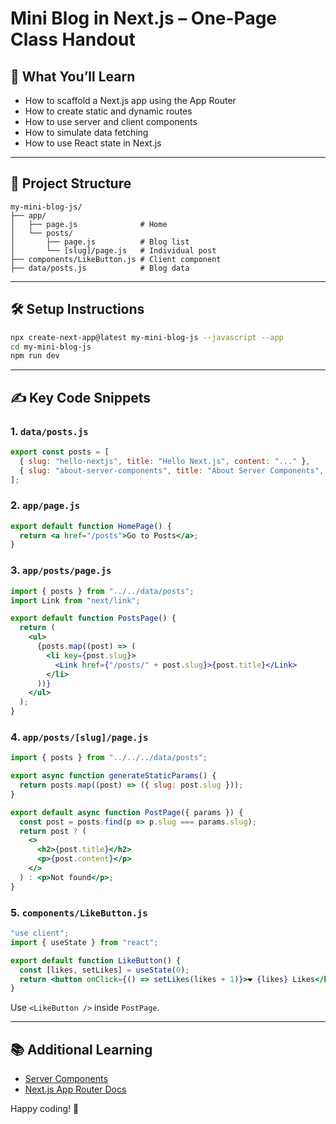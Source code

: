 
# Mini Blog in Next.js – One-Page Class Handout

## 🧰 What You’ll Learn
- How to scaffold a Next.js app using the App Router
- How to create static and dynamic routes
- How to use server and client components
- How to simulate data fetching
- How to use React state in Next.js

---

## 📁 Project Structure
```
my-mini-blog-js/
├── app/
│   ├── page.js              # Home
│   └── posts/
│       ├── page.js          # Blog list
│       └── [slug]/page.js   # Individual post
├── components/LikeButton.js # Client component
├── data/posts.js            # Blog data
```

---

## 🛠 Setup Instructions
```bash
npx create-next-app@latest my-mini-blog-js --javascript --app
cd my-mini-blog-js
npm run dev
```

---

## ✍️ Key Code Snippets

### 1. `data/posts.js`
```js
export const posts = [
  { slug: "hello-nextjs", title: "Hello Next.js", content: "..." },
  { slug: "about-server-components", title: "About Server Components", content: "..." },
];
```

### 2. `app/page.js`
```jsx
export default function HomePage() {
  return <a href="/posts">Go to Posts</a>;
}
```

### 3. `app/posts/page.js`
```jsx
import { posts } from "../../data/posts";
import Link from "next/link";

export default function PostsPage() {
  return (
    <ul>
      {posts.map((post) => (
        <li key={post.slug}>
          <Link href={"/posts/" + post.slug}>{post.title}</Link>
        </li>
      ))}
    </ul>
  );
}
```

### 4. `app/posts/[slug]/page.js`
```jsx
import { posts } from "../../../data/posts";

export async function generateStaticParams() {
  return posts.map((post) => ({ slug: post.slug }));
}

export default async function PostPage({ params }) {
  const post = posts.find(p => p.slug === params.slug);
  return post ? (
    <>
      <h2>{post.title}</h2>
      <p>{post.content}</p>
    </>
  ) : <p>Not found</p>;
}
```

### 5. `components/LikeButton.js`
```jsx
"use client";
import { useState } from "react";

export default function LikeButton() {
  const [likes, setLikes] = useState(0);
  return <button onClick={() => setLikes(likes + 1)}>❤️ {likes} Likes</button>;
}
```

Use `<LikeButton />` inside `PostPage`.

---

## 📚 Additional Learning
- [Server Components](https://react.dev/reference/rsc/server-components)
- [Next.js App Router Docs](https://nextjs.org/docs/app/building-your-application/routing)

Happy coding! 🚀
